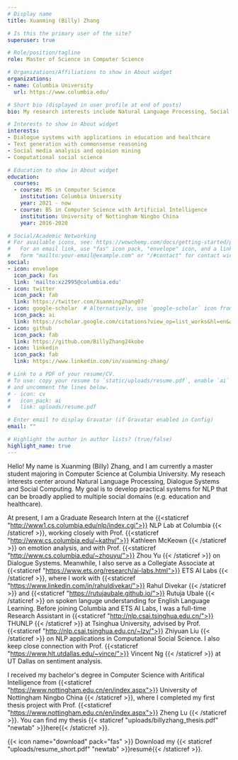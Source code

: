 ```yaml
---
# Display name
title: Xuanming (Billy) Zhang

# Is this the primary user of the site?
superuser: true

# Role/position/tagline
role: Master of Science in Computer Science

# Organizations/Affiliations to show in About widget
organizations:
- name: Columbia University
  url: https://www.columbia.edu/

# Short bio (displayed in user profile at end of posts)
bio: My research interests include Natural Language Processing, Social Computing and Dialogue Systems.

# Interests to show in About widget
interests:
- Dialogue systems with applications in education and healthcare
- Text generation with commonsense reasoning
- Social media analysis and opinion mining
- Computational social science

# Education to show in About widget
education:
  courses:
  - course: MS in Computer Science
    institution: Columbia University
    year: 2021 - now
  - course: BS in Computer Science with Artificial Intelligence
    institution: University of Nottingham Ningbo China
    year: 2016-2020

# Social/Academic Networking
# For available icons, see: https://wowchemy.com/docs/getting-started/page-builder/#icons
#   For an email link, use "fas" icon pack, "envelope" icon, and a link in the
#   form "mailto:your-email@example.com" or "/#contact" for contact widget.
social:
- icon: envelope
  icon_pack: fas
  link: 'mailto:xz2995@columbia.edu'
- icon: twitter
  icon_pack: fab
  link: https://twitter.com/XuanmingZhang07
- icon: google-scholar  # Alternatively, use `google-scholar` icon from `ai` icon pack
  icon_pack: ai
  link: https://scholar.google.com/citations?view_op=list_works&hl=en&authuser=1&user=AMDiesgAAAAJ
- icon: github
  icon_pack: fab
  link: https://github.com/BillyZhang24kobe
- icon: linkedin
  icon_pack: fab
  link: https://www.linkedin.com/in/xuanming-zhang/

# Link to a PDF of your resume/CV.
# To use: copy your resume to `static/uploads/resume.pdf`, enable `ai` icons in `params.toml`, 
# and uncomment the lines below.
# - icon: cv
#   icon_pack: ai
#   link: uploads/resume.pdf

# Enter email to display Gravatar (if Gravatar enabled in Config)
email: ""

# Highlight the author in author lists? (true/false)
highlight_name: true
---
```

Hello! My name is Xuanming (Billy) Zhang, and I am currently a master student majoring in Computer Science at Columbia University. My reseach interests center around Natural Language Processing, Dialogue Systems and Social Computing. My goal is to develop practical systems for NLP that can be broadly applied to multiple social domains (e.g. education and healthcare).

At present, I am a Graduate Research Intern at the {{<staticref "http://www1.cs.columbia.edu/nlp/index.cgi">}} NLP Lab at Columbia {{< /staticref >}}, working closely with Prof. {{<staticref "http://www.cs.columbia.edu/~kathy/">}} Kathleen McKeown {{< /staticref >}} on emotion analysis, and with Prof. {{<staticref "http://www.cs.columbia.edu/~zhouyu/">}} Zhou Yu {{< /staticref >}} on Dialogue Systems. Meanwhile, I also serve as a Collegiate Associate at {{<staticref "https://www.ets.org/research/ai-labs.html">}} ETS AI Labs {{< /staticref >}}, where I work with {{<staticref "https://www.linkedin.com/in/rahuldivekar/">}} Rahul Divekar  {{< /staticref >}} and {{<staticref "https://rutujaubale.github.io/">}} Rutuja Ubale  {{< /staticref >}} on spoken languge understanding for English Language Learning. Before joining Columbia and ETS AI Labs, I was a full-time Research Assistant in {{<staticref "http://nlp.csai.tsinghua.edu.cn/">}} THUNLP {{< /staticref >}} at Tsinghua University, advised by Prof. {{<staticref "http://nlp.csai.tsinghua.edu.cn/~lzy/">}} Zhiyuan Liu {{< /staticref >}} on NLP applications in Computational Social Science. I also keep close connection with Prof. {{<staticref "https://www.hlt.utdallas.edu/~vince/">}} Vincent Ng {{< /staticref >}} at UT Dallas on sentiment analysis.

I received my bachelor's degree in Computer Science with Aritifical Intelligence from {{<staticref "https://www.nottingham.edu.cn/en/index.aspx">}} University of Nottingham Ningbo China {{< /staticref >}}, where I completed my first thesis project with Prof. {{<staticref "https://www.nottingham.edu.cn/en/index.aspx">}} Zheng Lu {{< /staticref >}}. You can find my thesis {{< staticref "uploads/billyzhang_thesis.pdf" "newtab" >}}here{{< /staticref >}}.
 
 
{{< icon name="download" pack="fas" >}} Download my {{< staticref "uploads/resume_short.pdf" "newtab" >}}resumé{{< /staticref >}}.
